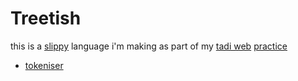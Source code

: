 # Treetish

this is a [slippy](https://tadiweb.com) language i'm making as part of my [tadi web](https://todepond.com/wikiblogarden/tadi-web) [practice](https://todepond.com/lab)

- [tokeniser](https://todepond.com/lab/token)

<style>
  a {
    text-decoration: underline;
  }
</style>
